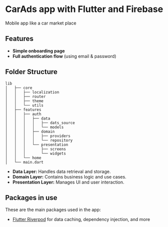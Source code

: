 # CarAds app with Flutter and Firebase

Mobile app like a car market place

## Features
- **Simple onboarding page**
- **Full authentication flow** (using email & password)

## Folder Structure
```
lib
│   ├── core
│   │   ├── localization
│   │   ├── router
│   │   ├── theme
│   │   └── utils
│   ├── features
│   │   ├── auth
│   │   │   ├── data
│   │   │   │   ├── dats_source
│   │   │   │   └── models
│   │   │   ├── domain
│   │   │   │   ├── providers
│   │   │   │   └── repository
│   │   │   └── presentation
│   │   │       ├── screens
│   │   │       └── widgets
│   │   └── home
│   └── main.dart
```

- **Data Layer:** Handles data retrieval and storage.
- **Domain Layer:** Contains business logic and use cases.
- **Presentation Layer:** Manages UI and user interaction.

## Packages in use

These are the main packages used in the app:

- [Flutter Riverpod](https://pub.dev/packages/flutter_riverpod) for data caching, dependency injection, and more
